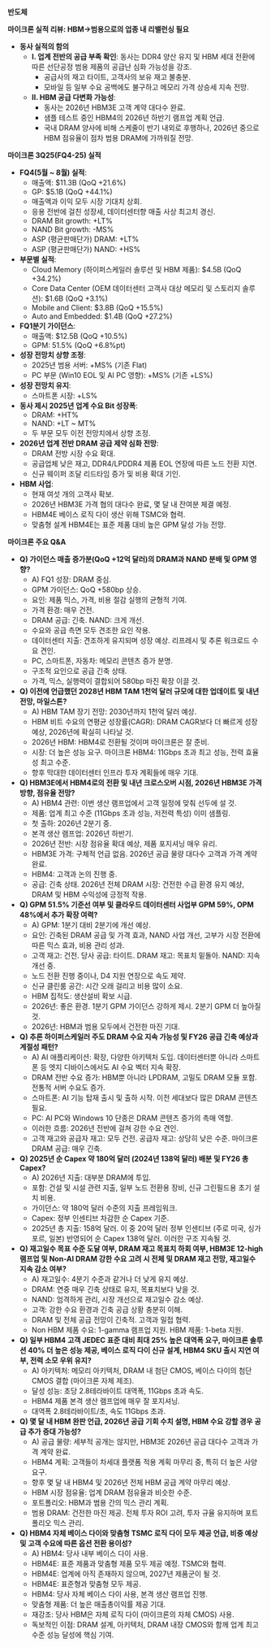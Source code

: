 **반도체**

**마이크론 실적 리뷰: HBM→범용으로의 업종 내 리밸런싱 필요**

- **동사 실적의 함의**
    - **I. 업계 전반의 공급 부족 확인**: 동사는 DDR4 양산 유지 및 HBM 세대 전환에 따른 선단공정 범용 제품의 공급난 심화 가능성을 강조.
        - 공급사의 재고 타이트, 고객사의 보유 재고 불충분.
        - 모바일 등 일부 수요 공백에도 불구하고 메모리 가격 상승세 지속 전망.
    - **II. HBM 공급 다변화 가능성**:
        - 동사는 2026년 HBM3E 고객 계약 대다수 완료.
        - 샘플 테스트 중인 HBM4의 2026년 하반기 램프업 계획 언급.
        - 국내 DRAM 양사에 비해 스케줄이 반기 내외로 후행하나, 2026년 중으로 HBM 점유율이 점차 범용 DRAM에 가까워질 전망.

**마이크론 3Q25(FQ4-25) 실적**

- **FQ4(5월 ~ 8월) 실적**:
    - 매출액: $11.3B (QoQ +21.6%)
    - GP: $5.1B (QoQ +44.1%)
    - 매출액과 이익 모두 시장 기대치 상회.
    - 응용 전반에 걸친 성장세, 데이터센터향 매출 사상 최고치 경신.
    - DRAM Bit growth: +LT%
    - NAND Bit growth: -MS%
    - ASP (평균판매단가) DRAM: +LT%
    - ASP (평균판매단가) NAND: +HS%
- **부문별 실적**:
    - Cloud Memory (하이퍼스케일러 솔루션 및 HBM 제품): $4.5B (QoQ +34.2%)
    - Core Data Center (OEM 데이터센터 고객사 대상 메모리 및 스토리지 솔루션): $1.6B (QoQ +3.1%)
    - Mobile and Client: $3.8B (QoQ +15.5%)
    - Auto and Embedded: $1.4B (QoQ +27.2%)
- **FQ1분기 가이던스**:
    - 매출액: $12.5B (QoQ +10.5%)
    - GPM: 51.5% (QoQ +6.8%pt)
- **성장 전망치 상향 조정**:
    - 2025년 범용 서버: +MS% (기존 Flat)
    - PC 부문 (Win10 EOL 및 AI PC 영향): +MS% (기존 +LS%)
- **성장 전망치 유지**:
    - 스마트폰 시장: +LS%
- **동사 제시 2025년 업계 수요 Bit 성장폭**:
    - DRAM: +HT%
    - NAND: +LT ~ MT%
    - 두 부문 모두 이전 전망치에서 상향 조정.
- **2026년 업계 전반 DRAM 공급 제약 심화 전망**:
    - DRAM 전방 시장 수요 확대.
    - 공급업체 낮은 재고, DDR4/LPDDR4 제품 EOL 연장에 따른 노드 전환 지연.
    - 신규 웨이퍼 조달 리드타임 증가 및 비용 확대 기인.
- **HBM 사업**:
    - 현재 여섯 개의 고객사 확보.
    - 2026년 HBM3E 가격 협의 대다수 완료, 몇 달 내 잔여분 체결 예정.
    - HBM4E 베이스 로직 다이 생산 위해 TSMC와 협력.
    - 맞춤형 설계 HBM4E는 표준 제품 대비 높은 GPM 달성 가능 전망.

**마이크론 주요 Q&A**

- **Q) 가이던스 매출 증가분(QoQ +12억 달러)의 DRAM과 NAND 분배 및 GPM 영향?**
    - A) FQ1 성장: DRAM 중심.
    - GPM 가이던스: QoQ +580bp 상승.
    - 요인: 제품 믹스, 가격, 비용 절감 실행의 균형적 기여.
    - 가격 환경: 매우 건전.
    - DRAM 공급: 긴축. NAND: 크게 개선.
    - 수요와 공급 측면 모두 견조한 요인 작용.
    - 데이터센터 지출: 견조하게 유지되며 성장 예상. 리프레시 및 추론 워크로드 수요 견인.
    - PC, 스마트폰, 자동차: 메모리 콘텐츠 증가 분명.
    - 구조적 요인으로 공급 긴축 상태.
    - 가격, 믹스, 실행력이 결합되어 580bp 마진 확장 이끌 것.
- **Q) 이전에 언급했던 2028년 HBM TAM 1천억 달러 규모에 대한 업데이트 및 내년 전망, 마일스톤?**
    - A) HBM TAM 장기 전망: 2030년까지 1천억 달러 예상.
    - HBM 비트 수요의 연평균 성장률(CAGR): DRAM CAGR보다 더 빠르게 성장 예상, 2026년에 확실히 나타날 것.
    - 2026년 HBM: HBM4로 전환될 것이며 마이크론은 잘 준비.
    - 시장: 더 높은 성능 요구. 마이크론 HBM4: 11Gbps 초과 최고 성능, 전력 효율성 최고 수준.
    - 향후 막대한 데이터센터 인프라 투자 계획들에 매우 기대.
- **Q) HBM3E에서 HBM4로의 전환 및 내년 크로스오버 시점, 2026년 HBM3E 가격 방향, 점유율 전망?**
    - A) HBM4 관련: 이번 생산 램프업에서 고객 일정에 맞춰 선두에 설 것.
    - 제품: 업계 최고 수준 (11Gbps 초과 성능, 저전력 특성) 이미 샘플링.
    - 첫 출하: 2026년 2분기 중.
    - 본격 생산 램프업: 2026년 하반기.
    - 2026년 전반: 시장 점유율 확대 예상, 제품 포지셔닝 매우 유리.
    - HBM3E 가격: 구체적 언급 없음. 2026년 공급 물량 대다수 고객과 가격 계약 완료.
    - HBM4: 고객과 논의 진행 중.
    - 공급: 긴축 상태. 2026년 전체 DRAM 시장: 건전한 수급 환경 유지 예상, DRAM 및 HBM 수익성에 긍정적 작용.
- **Q) GPM 51.5% 기준선 여부 및 클라우드 데이터센터 사업부 GPM 59%, OPM 48%에서 추가 확장 여력?**
    - A) GPM: 1분기 대비 2분기에 개선 예상.
    - 요인: 긴축된 DRAM 공급 및 가격 효과, NAND 사업 개선, 고부가 시장 전환에 따른 믹스 효과, 비용 관리 성과.
    - 고객 재고: 건전. 당사 공급: 타이트. DRAM 재고: 목표치 밑돌아. NAND: 지속 개선 중.
    - 노드 전환 진행 중이나, D4 지원 연장으로 속도 제약.
    - 신규 클린룸 공간: 시간 오래 걸리고 비용 많이 소요.
    - HBM 집적도: 생산설비 확보 시급.
    - 2026년: 좋은 환경. 1분기 GPM 가이던스 강하게 제시. 2분기 GPM 더 높아질 것.
    - 2026년: HBM과 범용 모두에서 건전한 마진 기대.
- **Q) 추론 하이퍼스케일러 주도 DRAM 수요 지속 가능성 및 FY26 공급 긴축 예상과 계절성 패턴?**
    - A) AI 애플리케이션: 확장, 다양한 아키텍처 도입. 데이터센터뿐 아니라 스마트폰 등 엣지 디바이스에서도 AI 수요 벡터 지속 확장.
    - DRAM 전반 수요 증가: HBM뿐 아니라 LPDRAM, 고밀도 DRAM 모듈 포함. 전통적 서버 수요도 증가.
    - 스마트폰: AI 기능 탑재 출시 및 출하 시작. 이전 세대보다 많은 DRAM 콘텐츠 필요.
    - PC: AI PC와 Windows 10 단종은 DRAM 콘텐츠 증가의 촉매 역할.
    - 이러한 흐름: 2026년 전반에 걸쳐 강한 수요 견인.
    - 고객 재고와 공급자 재고: 모두 건전. 공급자 재고: 상당히 낮은 수준. 마이크론 DRAM 공급: 매우 긴축.
- **Q) 2025년 순 Capex 약 180억 달러 (2024년 138억 달러) 배분 및 FY26 총 Capex?**
    - A) 2026년 지출: 대부분 DRAM에 투입.
    - 포함: 건설 및 시설 관련 지출, 일부 노드 전환용 장비, 신규 그린필드용 초기 설치 비용.
    - 가이던스: 약 180억 달러 수준의 지출 프레임워크.
    - Capex: 정부 인센티브 차감한 순 Capex 기준.
    - 2025년 총 지출: 158억 달러. 이 중 20억 달러 정부 인센티브 (주로 미국, 싱가포르, 일본) 반영되어 순 Capex 138억 달러. 이러한 구조 지속될 것.
- **Q) 재고일수 목표 수준 도달 여부, DRAM 재고 목표치 하회 여부, HBM3E 12-high 램프업 및 Non-AI DRAM 강한 수요 고려 시 전체 및 DRAM 재고 전망, 재고일수 지속 감소 여부?**
    - A) 재고일수: 4분기 수준과 같거나 더 낮게 유지 예상.
    - DRAM: 연중 매우 긴축 상태로 유지, 목표치보다 낮을 것.
    - NAND: 엄격하게 관리, 시장 개선으로 재고일수 감소 예상.
    - 고객: 강한 수요 환경과 긴축 공급 상황 충분히 이해.
    - DRAM 및 전체 공급 전망이 긴축적. 고객과 밀접 협력.
    - Non HBM 제품 수요: 1-gamma 램프업 지원. HBM 제품: 1-beta 지원.
- **Q) 일부 HBM4 고객 JEDEC 표준 대비 최대 25% 높은 대역폭 요구, 마이크론 솔루션 40% 더 높은 성능 제공, 베이스 로직 다이 신규 설계, HBM4 SKU 출시 지연 여부, 전력 소모 우위 유지?**
    - A) 아키텍처: 메모리 아키텍처, DRAM 내 첨단 CMOS, 베이스 다이의 첨단 CMOS 결합 (마이크론 자체 제조).
    - 달성 성능: 초당 2.8테라바이트 대역폭, 11Gbps 초과 속도.
    - HBM4 제품 본격 생산 램프업에 매우 잘 포지셔닝.
    - 대역폭 2.8테라바이트/초, 속도 11Gbps 초과.
- **Q) 몇 달 내 HBM 완판 언급, 2026년 공급 기회 수치 설명, HBM 수요 강할 경우 공급 추가 증대 가능성?**
    - A) 공급 물량: 세부적 공개는 않지만, HBM3E 2026년 공급 대다수 고객과 가격 계약 완료.
    - HBM4 계획: 고객들이 차세대 플랫폼 적용 계획 마무리 중, 특히 더 높은 사양 요구.
    - 향후 몇 달 내 HBM4 및 2026년 전체 HBM 공급 계약 마무리 예상.
    - HBM 시장 점유율: 업계 DRAM 점유율과 비슷한 수준.
    - 포트폴리오: HBM과 범용 간의 믹스 관리 계획.
    - 범용 DRAM: 건전한 마진 제공. 전체 투자 ROI 고려, 투자 규율 유지하며 포트폴리오 믹스 관리.
- **Q) HBM4 자체 베이스 다이와 맞춤형 TSMC 로직 다이 모두 제공 언급, 비중 예상 및 고객 수요에 따른 옵션 전환 용이성?**
    - A) HBM4: 당사 내부 베이스 다이 사용.
    - HBM4E: 표준 제품과 맞춤형 제품 모두 제공 예정. TSMC와 협력.
    - HBM4E: 업계에 아직 존재하지 않으며, 2027년 제품군이 될 것.
    - HBM4E: 표준형과 맞춤형 모두 제공.
    - HBM4: 당사 자체 베이스 다이 사용, 본격 생산 램프업 진행.
    - 맞춤형 제품: 더 높은 매출총이익률 제공 기대.
    - 재강조: 당사 HBM은 자체 로직 다이 (마이크론의 자체 CMOS) 사용.
    - 독보적인 이점: DRAM 설계, 아키텍처, DRAM 내장 CMOS와 함께 업계 최고 수준 성능 달성에 핵심 기여.